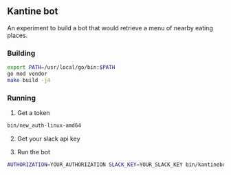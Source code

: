 Kantine bot
-----------

An experiment to build a bot that would retrieve a menu of nearby eating places.


### Building

```bash
export PATH=/usr/local/go/bin:$PATH
go mod vendor
make build -j4
```

### Running

1. Get a token
```bash
bin/new_auth-linux-amd64
```

2. Get your slack api key

3. Run the bot

```bash
AUTHORIZATION=YOUR_AUTHORIZATION SLACK_KEY=YOUR_SLACK_KEY bin/kantinebot-linux-amd64
```